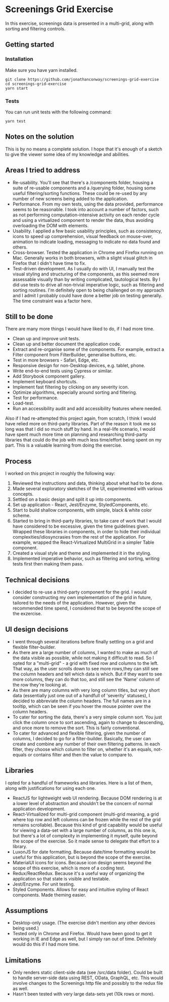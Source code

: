 # Screenings Grid Exercise

In this exercise, screenings data is presented in a multi-grid, along with sorting and filtering controls.

## Getting started

### Installation

Make sure you have yarn installed.

```
git clone https://github.com/jonathanconway/screenings-grid-exercise
cd screenings-grid-exercise
yarn start
```

### Tests

You can run unit tests with the following command:

```
yarn test
```

## Notes on the solution

This is by no means a complete solution. I hope that it's enough of a sketch to give the viewer some idea of my knowledge and abilities.

## Areas I tried to address

* Re-usability. You'll see that there's a /components folder, housing a suite of re-usable components and a /querying folder, housing some useful filtering/sorting functions. These could be re-used by any number of new screens being added to the application.
* Performance. From my own tests, using the data provided, performance seems to be reasonable. I took into account a number of factors, such as not performing computation-intensive activity on each render cycle and using a virtualized component to render the data, thus avoiding overloading the DOM with elements.
* Usability. I applied a few basic usability principles, such as consistency, icons to speed up comprehension, visual feedback on mouse-over, animation to indicate loading, messaging to indicate no data found and others.
* Cross-browser. Tested the application in Chrome and Firefox running on Mac. Generally works in both browsers, with a slight visual glitch in Firefox that I didn't have time to fix.
* Test-driven development. As I usually do with UI, I manually test the visual styling and structuring of the components, as this seemed more assessable visually than by writing complicated, tautological tests. By I did use tests to drive all non-trivial imperative logic, such as filtering and sorting routines. I'm definitely open to being challenged on my approach and I admit I probably could have done a better job on testing generally. The time constraint was a factor here.

## Still to be done

There are many more things I would have liked to do, if I had more time.

* Clean up and improve unit tests.
* Clean up and better document the application code.
* Extract and re-organise some of the components. For example, extract a Filter component from FilterBuilder, generalise buttons, etc.
* Test in more browsers - Safari, Edge, etc.
* Responsive design for non-Desktop devices, e.g. tablet, phone.
* Write end-to-end tests using Cypress or similar.
* Add Storybook component gallery.
* Implement keyboard shortcuts.
* Implement fast filtering by clicking on any severity icon.
* Optimize algorithms, especially around sorting and filtering.
* Test for performance.
* Load-test.
* Run an accessibility audit and add accessibility features where needed.

Also if I had re-attempted this project again, from scratch, I think I would have relied more on third-party libraries. Part of the reason it took me so long was that I did so much stuff by hand. In a real-life scenario, I would have spent much more time on planning and researching third-party libraries that could do the job with much less time/effort being spent on my part. This is a valuable learning from doing the exercise.

## Process

I worked on this project in roughly the following way:

1. Reviewed the instructions and data, thinking about what had to be done.
2. Made several exploratory sketches of the UI, experimented with various concepts.
3. Settled on a basic design and split it up into components.
4. Set up application - React, Jest/Enzyme, StyledComponents, etc.
5. Start to build shallow components, with simple, black & white color scheme.
6. Started to bring in third-party libraries, to take care of work that I would have considered to be excessive, given the time guidelines given. Wrapped these libraries in components, in order to hide their individual complexities/idiosyncrasies from the rest of the application. For example, wrapped the React-Virtualized MultiGrid in a simpler Table component.
7. Created a visual style and theme and implemented it in the styling.
8. Implemented imperative behavior, such as filtering and sorting, writing tests first then making them pass.

## Technical decisions

* I decided to re-use a third-party component for the grid. I would consider constructing my own implementation of the grid in future, tailored to the needs of the application. However, given the recommended time spend, I considered that to be beyond the scope of the exzercise.

## UI design decisions

* I went through several iterations before finally settling on a grid and flexible filter-builder.
* As there are a large number of columns, I wanted to make as much of the data visible as possible, while not making it difficult to read. So I opted for a "multi-grid" - a grid with fixed row and columns to the left. That way, as the user scrolls down to see more rows,they can still see the column headers and tell which data is which. But if they want to see more columns, they can do that too, and still see the 'Name' column of the row they're looking at.
* As there are many columns with very long column titles, but very short data (essentially just one out of a handfull of 'severity' statuses), I decided to abbreviate the column headers. The full names are in a tooltip, which can be seen if you hover the mouse pointer over the column headers.
* To cater for sorting the data, there's a very simple column sort. You just click the column once to sort ascending, again to change to descending, and once more to remove the sort. This is fairly conventional.
* To cater for advanced and flexible filtering, given the number of columns, I decided to go for a filter-builder. Basically, the user can create and combine any number of their own filtering patterns. In each filter, they choose which column to filter on, whether it's an equals, not-equals or contains filter and then the value to compare to.

## Libraries

I opted for a handful of frameworks and libraries. Here is a list of them, along with justifications for using each one.

* ReactJS for lightweight web UI rendering. Because DOM rendering is at a lower level of abstraction and shouldn't be the concern of normal application development.
* React-Virtualized for multi-grid component (multi-grid meaning, a grid where top row and left columns can be frozen while the rest of the grid remains scrollable). Because this kind of grid capability would be useful for viewing a data-set with a large number of columns, as this one is, but there's a lot of complexity in implementing it myself, quite beyond the scope of the exercise. So it made sense to delegate that effort to a library.
* LuxonJS for date formatting. Because date/time formatting would be useful for this application, but is beyond the scope of the exercise.
* MaterialUI icons for icons. Because icon design seems beyond the scope of this exercise, which is more of a coding test.
* Redux/ReactRedux. Because it's a useful way of organizing the application so that state is visible and testable.
* Jest/Enzyme. For unit testing.
* Styled Components. Allows for easy and intuitive styling of React components. Made theming easier.

## Assumptions

* Desktop-only usage. (The exercise didn't mention any other devices being used.)
* Tested only in Chrome and Firefox. Would have been good to get it working in IE and Edge as well, but I simply ran out of time. Definitely would do this if I had more time.

## Limitations

* Only renders static client-side data (see /src/data folder). Could be built to handle server-side data using REST, OData, GraphQL, etc. This would involve changes to the Screenings http file and possibly to the redux file as well.
* Hasn't been tested with very large data-sets yet (10k rows or more).